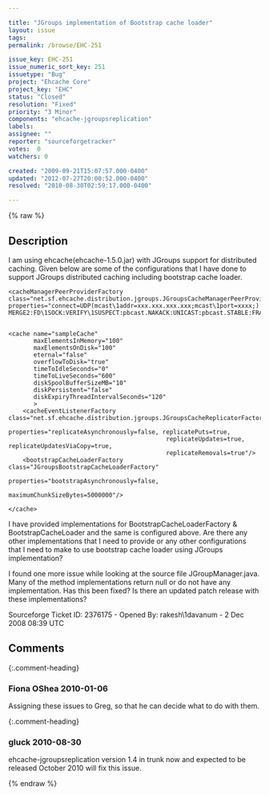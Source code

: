 ```yaml
---

title: "JGroups implementation of Bootstrap cache loader"
layout: issue
tags: 
permalink: /browse/EHC-251

issue_key: EHC-251
issue_numeric_sort_key: 251
issuetype: "Bug"
project: "Ehcache Core"
project_key: "EHC"
status: "Closed"
resolution: "Fixed"
priority: "3 Minor"
components: "ehcache-jgroupsreplication"
labels: 
assignee: ""
reporter: "sourceforgetracker"
votes:  0
watchers: 0

created: "2009-09-21T15:07:57.000-0400"
updated: "2012-07-27T20:00:52.000-0400"
resolved: "2010-08-30T02:59:17.000-0400"

---
```




{% raw %}



## Description

<div markdown="1" class="description">

I am using ehcache(ehcache-1.5.0.jar) with JGroups support for distributed caching. Given below are some of the configurations that I have done to support JGroups distributed caching including bootstrap cache loader.


    <cacheManagerPeerProviderFactory class="net.sf.ehcache.distribution.jgroups.JGroupsCacheManagerPeerProviderFactory"
    properties="connect=UDP(mcast\1addr=xxx.xxx.xxx.xxx;mcast\1port=xxxx;):PING:
    MERGE2:FD\1SOCK:VERIFY\1SUSPECT:pbcast.NAKACK:UNICAST:pbcast.STABLE:FRAG:pbcast.GMS"/>


    <cache name="sampleCache"
           maxElementsInMemory="100"
           maxElementsOnDisk="100"
           eternal="false"
           overflowToDisk="true"
           timeToIdleSeconds="0"
           timeToLiveSeconds="600"
           diskSpoolBufferSizeMB="10"
           diskPersistent="false"
           diskExpiryThreadIntervalSeconds="120"
           >
        <cacheEventListenerFactory class="net.sf.ehcache.distribution.jgroups.JGroupsCacheReplicatorFactory">
                                   properties="replicateAsynchronously=false, replicatePuts=true,
                                                replicateUpdates=true, replicateUpdatesViaCopy=true,
                                                replicateRemovals=true"/>
        <bootstrapCacheLoaderFactory class="JGroupsBootstrapCacheLoaderFactory" 
                                     properties="bootstrapAsynchronously=false,
                                               maximumChunkSizeBytes=5000000"/>

    </cache>

I have provided implementations for BootstrapCacheLoaderFactory & BootstrapCacheLoader and the same is configured above.
Are there any other implementations that I need to provide or any other configurations that I need to make to use bootstrap cache loader using JGroups implementation?

I found one more issue while looking at the source file JGroupManager.java. Many of the method implementations return null or do not have any implementation. Has this been fixed? Is there an updated patch release with these implementations?


Sourceforge Ticket ID: 2376175 - Opened By: rakesh\1davanum - 2 Dec 2008 08:39 UTC

</div>

## Comments


{:.comment-heading}
### **Fiona OShea** <span class="date">2010-01-06</span>

<div markdown="1" class="comment">

Assigning these issues to Greg, so that he can decide what to do with them.

</div>


{:.comment-heading}
### **gluck** <span class="date">2010-08-30</span>

<div markdown="1" class="comment">

ehcache-jgroupsreplication version 1.4 in trunk now and expected to be released October 2010 will fix this issue.

</div>



{% endraw %}
